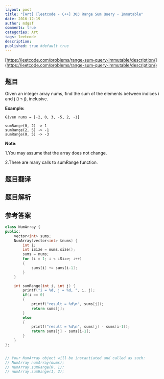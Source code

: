 ```yaml
---
layout: post
title: "[Art] [leetcode - C++] 303 Range Sum Query - Immutable"
date: 2016-12-19
author: mdgsf
comments: true
categories: Art
tags: leetcode
description:
published: true #default true
---
```


[https://leetcode.com/problems/range-sum-query-immutable/description/](https://leetcode.com/problems/range-sum-query-immutable/description/)

## 题目

Given an integer array nums, find the sum of the elements between indices i and j (i ≤ j), inclusive.

**Example:**

```
Given nums = [-2, 0, 3, -5, 2, -1]

sumRange(0, 2) -> 1
sumRange(2, 5) -> -1
sumRange(0, 5) -> -3
```

**Note:**

1.You may assume that the array does not change.

2.There are many calls to sumRange function.

## 题目翻译

## 题目解析

## 参考答案

```cpp
class NumArray {
public:
    vector<int> sums;
    NumArray(vector<int> &nums) {
        int i;
        int iSize = nums.size();
        sums = nums;
        for (i = 1; i < iSize; i++)
        {
            sums[i] += sums[i-1];
        }
    }

    int sumRange(int i, int j) {
        printf("i = %d, j = %d, ", i, j);
        if(i == 0)
        {
            printf("result = %d\n", sums[j]);
            return sums[j];
        }
        else
        {
            printf("result = %d\n", sums[j] - sums[i-1]);
            return sums[j] - sums[i-1];
        }
    }
};


// Your NumArray object will be instantiated and called as such:
// NumArray numArray(nums);
// numArray.sumRange(0, 1);
// numArray.sumRange(1, 2);
```
